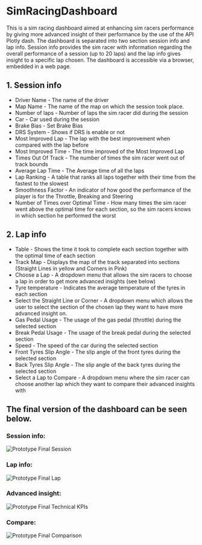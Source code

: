 # SimRacingDashboard

This is a sim racing dashboard aimed at enhancing sim racers performance by giving more advanced insight of their performance by the use of the API Plotly dash. The dashboard is separated into two section session info and lap info. Session info provides the sim racer with information regarding the overall performance of a session (up to 20 laps) and the lap info gives insight to a specific lap chosen. The dashboard is accessible via a browser, embedded in a web page.

## 1. Session info

- Driver Name - The name of the driver
- Map Name - The name of the map on which the session took place.
- Number of laps - Number of laps the sim racer did during the session
- Car - Car used during the session
- Brake Bias - Set Brake Bias
- DRS System - Shows if DRS is enable or not
- Most Improved Lap - The lap with the best improvement when compared with the lap before
- Most Improved Time - The time improved of the Most Improved Lap
- Times Out Of Track - The number of times the sim racer went out of track bounds
- Average Lap Time - The Average time of all the laps 
- Lap Ranking - A table that ranks all laps together with their time from the fastest to the slowest
- Smoothness Factor - An indicator of how good the performance of the player is for the Throttle, Breaking and Steering
- Number of Times over Optimal Time - How many times the sim racer went above the optimal time for each section, so the sim racers knows in which section he performed the worst

## 2. Lap info

- Table - Shows the time it took to complete each section together with the optimal time of each section
- Track Map - Displays the map of the track separated into sections (Straight Lines in yellow and Corners in Pink)
- Choose a Lap - A dropdown menu that allows the sim racers to choose a lap in order to get more advanced insights (see below)
- Tyre temperature - Indicates the average temperature of the tyres in each section
- Select the Straight Line or Corner - A dropdown menu which allows the user to select the section of the chosen lap they want to have more advanced insight on.
- Gas Pedal Usage - The usage of the gas pedal (throttle) during the selected section
- Break Pedal Usage - The usage of the break pedal during the selected section
- Speed - The speed of the car during the selected section
- Front Tyres Slip Angle - The slip angle of the front tyres during the selected section
- Back Tyres Slip Angle - The slip angle of the back tyres during the selected section
- Select a Lap to Compare - A dropdown menu where the sim racer can choose another lap which they want to compare their advanced insights with

## The final version of the dashboard can be seen below.
### Session info:
![Prototype Final Session](https://user-images.githubusercontent.com/123899208/219104284-81d8f51d-a5b2-42c5-91ed-95de291f0151.png)


### Lap info:
![Prototype Final Lap](https://user-images.githubusercontent.com/123899208/219104283-62407c76-a2d7-431d-962c-ead76e90126e.png)


### Advanced insight:
![Prototype Final Technical KPIs](https://user-images.githubusercontent.com/123899208/219104285-c68e44c3-4575-464c-8a8e-082db16001ba.png)


### Compare:
![Prototype Final Comparison](https://user-images.githubusercontent.com/123899208/219104279-8a5882c5-4dc3-4cb6-9134-e12e98f3b422.png)


